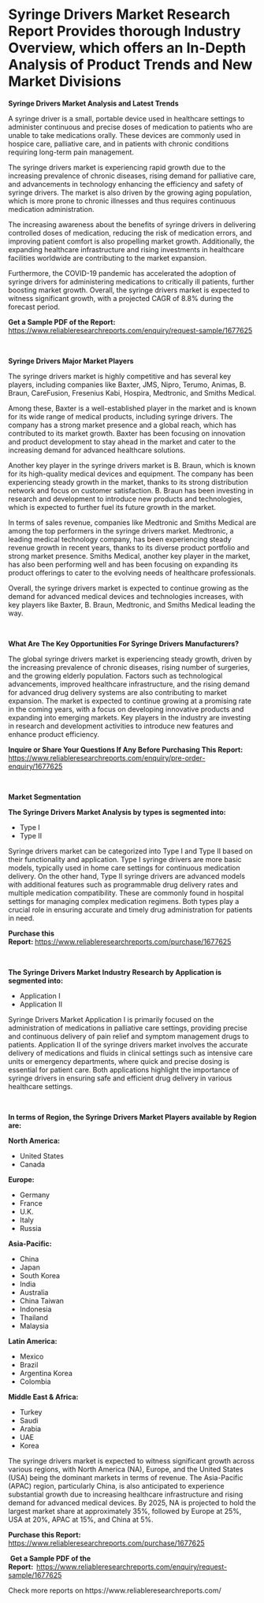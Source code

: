 <p><h1>Syringe Drivers Market Research Report Provides thorough Industry Overview, which offers an In-Depth Analysis of Product Trends and New Market Divisions</h1></p><p><strong>Syringe Drivers Market Analysis and Latest Trends</strong></p>
<p><p>A syringe driver is a small, portable device used in healthcare settings to administer continuous and precise doses of medication to patients who are unable to take medications orally. These devices are commonly used in hospice care, palliative care, and in patients with chronic conditions requiring long-term pain management.</p><p>The syringe drivers market is experiencing rapid growth due to the increasing prevalence of chronic diseases, rising demand for palliative care, and advancements in technology enhancing the efficiency and safety of syringe drivers. The market is also driven by the growing aging population, which is more prone to chronic illnesses and thus requires continuous medication administration.</p><p>The increasing awareness about the benefits of syringe drivers in delivering controlled doses of medication, reducing the risk of medication errors, and improving patient comfort is also propelling market growth. Additionally, the expanding healthcare infrastructure and rising investments in healthcare facilities worldwide are contributing to the market expansion.</p><p>Furthermore, the COVID-19 pandemic has accelerated the adoption of syringe drivers for administering medications to critically ill patients, further boosting market growth. Overall, the syringe drivers market is expected to witness significant growth, with a projected CAGR of 8.8% during the forecast period.</p></p>
<p><strong>Get a Sample PDF of the Report:&nbsp;</strong> <a href="https://www.reliableresearchreports.com/enquiry/request-sample/1677625">https://www.reliableresearchreports.com/enquiry/request-sample/1677625</a></p>
<p>&nbsp;</p>
<p><strong>Syringe Drivers Major Market Players</strong></p>
<p><p>The syringe drivers market is highly competitive and has several key players, including companies like Baxter, JMS, Nipro, Terumo, Animas, B. Braun, CareFusion, Fresenius Kabi, Hospira, Medtronic, and Smiths Medical. </p><p>Among these, Baxter is a well-established player in the market and is known for its wide range of medical products, including syringe drivers. The company has a strong market presence and a global reach, which has contributed to its market growth. Baxter has been focusing on innovation and product development to stay ahead in the market and cater to the increasing demand for advanced healthcare solutions.</p><p>Another key player in the syringe drivers market is B. Braun, which is known for its high-quality medical devices and equipment. The company has been experiencing steady growth in the market, thanks to its strong distribution network and focus on customer satisfaction. B. Braun has been investing in research and development to introduce new products and technologies, which is expected to further fuel its future growth in the market.</p><p>In terms of sales revenue, companies like Medtronic and Smiths Medical are among the top performers in the syringe drivers market. Medtronic, a leading medical technology company, has been experiencing steady revenue growth in recent years, thanks to its diverse product portfolio and strong market presence. Smiths Medical, another key player in the market, has also been performing well and has been focusing on expanding its product offerings to cater to the evolving needs of healthcare professionals.</p><p>Overall, the syringe drivers market is expected to continue growing as the demand for advanced medical devices and technologies increases, with key players like Baxter, B. Braun, Medtronic, and Smiths Medical leading the way.</p></p>
<p>&nbsp;</p>
<p><strong>What Are The Key Opportunities For Syringe Drivers Manufacturers?</strong></p>
<p><p>The global syringe drivers market is experiencing steady growth, driven by the increasing prevalence of chronic diseases, rising number of surgeries, and the growing elderly population. Factors such as technological advancements, improved healthcare infrastructure, and the rising demand for advanced drug delivery systems are also contributing to market expansion. The market is expected to continue growing at a promising rate in the coming years, with a focus on developing innovative products and expanding into emerging markets. Key players in the industry are investing in research and development activities to introduce new features and enhance product efficiency.</p></p>
<p><strong>Inquire or Share Your Questions If Any Before Purchasing This Report:</strong> <a href="https://www.reliableresearchreports.com/enquiry/pre-order-enquiry/1677625">https://www.reliableresearchreports.com/enquiry/pre-order-enquiry/1677625</a></p>
<p>&nbsp;</p>
<p><strong>Market Segmentation</strong></p>
<p><strong>The Syringe Drivers Market Analysis by types is segmented into:</strong></p>
<p><ul><li>Type I</li><li>Type II</li></ul></p>
<p><p>Syringe drivers market can be categorized into Type I and Type II based on their functionality and application. Type I syringe drivers are more basic models, typically used in home care settings for continuous medication delivery. On the other hand, Type II syringe drivers are advanced models with additional features such as programmable drug delivery rates and multiple medication compatibility. These are commonly found in hospital settings for managing complex medication regimens. Both types play a crucial role in ensuring accurate and timely drug administration for patients in need.</p></p>
<p><strong>Purchase this Report:&nbsp;</strong><a href="https://www.reliableresearchreports.com/purchase/1677625">https://www.reliableresearchreports.com/purchase/1677625</a></p>
<p>&nbsp;</p>
<p><strong>The Syringe Drivers Market Industry Research by Application is segmented into:</strong></p>
<p><ul><li>Application I</li><li>Application II</li></ul></p>
<p><p>Syringe Drivers Market Application I is primarily focused on the administration of medications in palliative care settings, providing precise and continuous delivery of pain relief and symptom management drugs to patients. Application II of the syringe drivers market involves the accurate delivery of medications and fluids in clinical settings such as intensive care units or emergency departments, where quick and precise dosing is essential for patient care. Both applications highlight the importance of syringe drivers in ensuring safe and efficient drug delivery in various healthcare settings.</p></p>
<p>&nbsp;</p>
<p><strong>In terms of Region, the Syringe Drivers Market Players available by Region are:</strong></p>
<p>
    <p> <strong> North America: </strong>
        <ul>
            <li>United States</li>
            <li>Canada</li>
        </ul>
        </p> 
    <p> <strong> Europe: </strong>
        <ul>
            <li>Germany</li>
            <li>France</li>
            <li>U.K.</li>
            <li>Italy</li>
            <li>Russia</li>
        </ul>
        </p> 
    <p> <strong> Asia-Pacific: </strong>
        <ul>
            <li>China</li>
            <li>Japan</li>
            <li>South Korea</li>
            <li>India</li>
            <li>Australia</li>
            <li>China Taiwan</li>
            <li>Indonesia</li>
            <li>Thailand</li>
            <li>Malaysia</li>
        </ul>
        </p> 
    <p> <strong> Latin America: </strong>
        <ul>
            <li>Mexico</li>
            <li>Brazil</li>
            <li>Argentina Korea</li>
            <li>Colombia</li>
        </ul>
        </p> 
    <p> <strong> Middle East & Africa: </strong>
        <ul>
            <li>Turkey</li>
            <li>Saudi</li>
            <li>Arabia</li>
            <li>UAE</li>
            <li>Korea</li>
        </ul>
    </p>
    </p>
<p><p>The syringe drivers market is expected to witness significant growth across various regions, with North America (NA), Europe, and the United States (USA) being the dominant markets in terms of revenue. The Asia-Pacific (APAC) region, particularly China, is also anticipated to experience substantial growth due to increasing healthcare infrastructure and rising demand for advanced medical devices. By 2025, NA is projected to hold the largest market share at approximately 35%, followed by Europe at 25%, USA at 20%, APAC at 15%, and China at 5%.</p></p>
<p><strong>Purchase this Report: </strong><a href="https://www.reliableresearchreports.com/purchase/1677625">https://www.reliableresearchreports.com/purchase/1677625</a></p>
<p>&nbsp;<strong>Get a Sample PDF of the Report:&nbsp;&nbsp;</strong><a href="https://www.reliableresearchreports.com/enquiry/request-sample/1677625">https://www.reliableresearchreports.com/enquiry/request-sample/1677625</a></p>
<p><strong></strong></p>
<p>Check more reports on https://www.reliableresearchreports.com/</p>